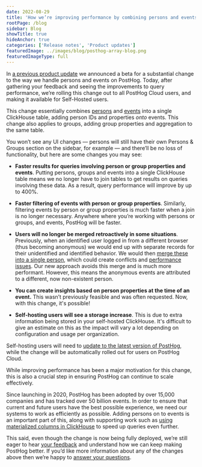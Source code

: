 ```yaml
---
date: 2022-08-29
title: 'How we’re improving performance by combining persons and events’'
rootPage: /blog
sidebar: Blog
showTitle: true
hideAnchor: true
categories: ['Release notes', 'Product updates']
featuredImage: ../images/blog/posthog-array-blog.png
featuredImageType: full
---
```


In [a previous product update](/blog/the-posthog-array-1-39-0) we announced a beta for a substantial change to the way we handle persons and events on PostHog. Today, after gathering your feedback and seeing the improvements to query performance, we’re rolling this change out to all PostHog Cloud users, and making it available for Self-Hosted users. 

This change essentially combines [persons](/manual/persons) and [events](/manual/events) into a single ClickHouse table, adding person IDs and properties _onto_ events. This change also applies to groups, adding group properties and aggregation to the same table. 

You won’t see any UI changes — persons will still have their own Persons & Groups section on the sidebar, for example — and there’ll be no loss of functionality, but here are some changes you may see:

- **Faster results for queries involving person or group properties and events**. Putting persons, groups and events into a single ClickHouse table means we no longer have to join tables to get results on queries involving these data. As a result, query performance will improve by up to 400%.

- **Faster filtering of events with person or group properties**. Similarly, filtering events by person or group properties is much faster when a join is no longer necessary. Anywhere where you’re working with persons or groups, and events, PostHog will be faster. 

- **Users will no longer be merged retroactively in some situations**. Previously, when an identified user logged in from a different browser (thus becoming anonymous) we would end up with separate records for their unidentified and identified behavior. We would then [merge these into a single person](/docs/how-posthog-works/ingestion-pipeline#merging-two-persons), which could create conflicts and [performance issues](/docs/how-posthog-works/ingestion-pipeline#consequences-of-merging). Our new approach avoids this merge and is much more performant. However, this means the anonymous events are attributed to a different, now non-existent person.

- **You can create insights based on person properties at the time of an event.** This wasn’t previously feasible and was often requested. Now, with this change, it's possible!

- **Self-hosting users will see a storage increase**. This is due to extra information being stored in your self-hosted ClickHouse. It's difficult to give an estimate on this as the impact will vary a lot depending on configuration and usage per organization. 

Self-hosting users will need to [update to the latest version of PostHog](/docs/runbook/upgrading-posthog), while the change will be automatically rolled out for users on PostHog Cloud. 

While improving performance has been a major motivation for this change, this is also a crucial step in ensuring PostHog can continue to scale effectively. 

Since launching in 2020, PostHog has been adopted by over 15,000 companies and has tracked over 50 billion events. In order to ensure that current and future users have the best possible experience, we need our systems to work as efficiently as possible. Adding persons on to events is an important part of this, along with supporting work such as [using materialized columns in ClickHouse](/blog/clickhouse-materialized-columns) to speed up queries even further.

This said, even though the change is now being fully deployed, we’re still eager to hear [your feedback](/slack) and understand how we can keep making PostHog better. If you’d like more information about any of the changes above then we’re happy to [answer your questions](/questions).

